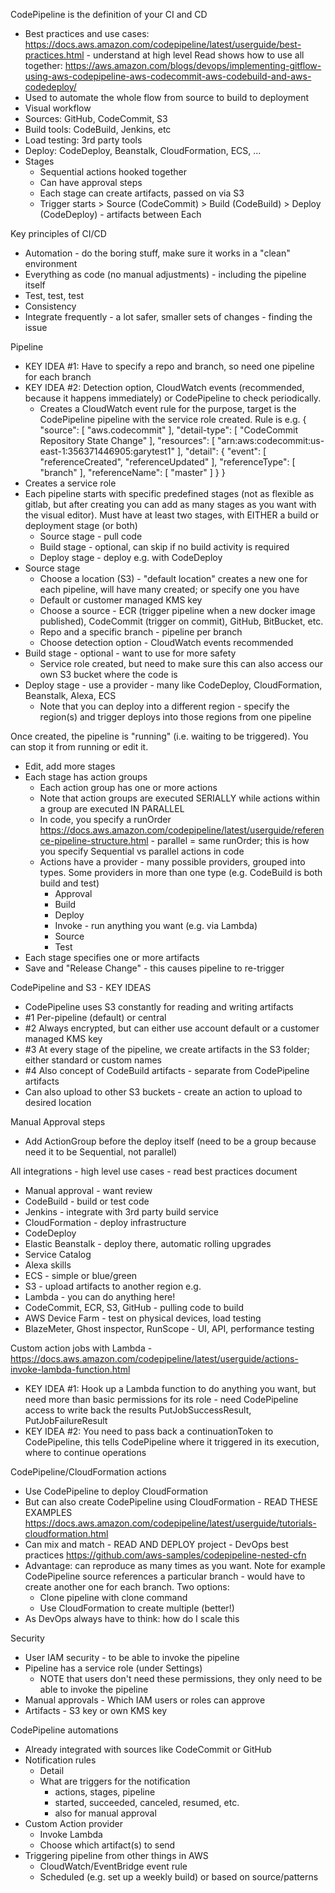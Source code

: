 CodePipeline is the definition of your CI and CD
- Best practices and use cases: https://docs.aws.amazon.com/codepipeline/latest/userguide/best-practices.html - understand at high level
  Read shows how to use all together: https://aws.amazon.com/blogs/devops/implementing-gitflow-using-aws-codepipeline-aws-codecommit-aws-codebuild-and-aws-codedeploy/
- Used to automate the whole flow from source to build to deployment
- Visual workflow
- Sources: GitHub, CodeCommit, S3
- Build tools: CodeBuild, Jenkins, etc
- Load testing: 3rd party tools
- Deploy: CodeDeploy, Beanstalk, CloudFormation, ECS, ...
- Stages
  - Sequential actions hooked together
  - Can have approval steps
  - Each stage can create artifacts, passed on via S3
  - Trigger starts > Source (CodeCommit) > Build (CodeBuild) > Deploy (CodeDeploy) - artifacts between Each

Key principles of CI/CD
- Automation - do the boring stuff, make sure it works in a "clean" environment
- Everything as code (no manual adjustments) - including the pipeline itself
- Test, test, test
- Consistency
- Integrate frequently - a lot safer, smaller sets of changes - finding the issue 

Pipeline
- KEY IDEA #1: Have to specify a repo and branch, so need one pipeline for each branch
- KEY IDEA #2: Detection option, CloudWatch events (recommended, because it happens immediately) or CodePipeline to check periodically.
  - Creates a CloudWatch event rule for the purpose, target is the CodePipeline pipeline with the service role created. Rule is e.g.
    {
        "source": [
            "aws.codecommit"
        ],
        "detail-type": [
            "CodeCommit Repository State Change"
        ],
        "resources": [
            "arn:aws:codecommit:us-east-1:356371446905:garytest1"
        ],
        "detail": {
            "event": [
                "referenceCreated",
                "referenceUpdated"
            ],
            "referenceType": [
                "branch"
            ],
            "referenceName": [
                "master"
            ]
        }
    }
- Creates a service role
- Each pipeline starts with specific predefined stages (not as flexible as gitlab, but after creating you can add as many stages as you want with the visual editor). Must have at least two stages, with EITHER a build or deployment stage (or both)
  - Source stage - pull code
  - Build stage - optional, can skip if no build activity is required
  - Deploy stage - deploy e.g. with CodeDeploy
- Source stage
  - Choose a location (S3) - "default location" creates a new one for each pipeline, will have many created; or specify one you have
  - Default or customer managed KMS key
  - Choose a source - ECR (trigger pipeline when a new docker image published), CodeCommit (trigger on commit), GitHub, BitBucket, etc.
  - Repo and a specific branch - pipeline per branch
  - Choose detection option - CloudWatch events recommended
- Build stage - optional - want to use for more safety
  - Service role created, but need to make sure this can also access our own S3 bucket where the code is
- Deploy stage - use a provider - many like CodeDeploy, CloudFormation, Beanstalk, Alexa, ECS
  - Note that you can deploy into a different region - specify the region(s) and trigger deploys into those regions from one pipeline

Once created, the pipeline is "running" (i.e. waiting to be triggered). You can stop it from running or edit it.
- Edit, add more stages
- Each stage has action groups
  - Each action group has one or more actions
  - Note that action groups are executed SERIALLY while actions within a group are executed IN PARALLEL
  - In code, you specify a runOrder https://docs.aws.amazon.com/codepipeline/latest/userguide/reference-pipeline-structure.html - parallel = same runOrder; this is how you specify Sequential vs parallel actions in code
  - Actions have a provider - many possible providers, grouped into types. Some providers in more than one type (e.g. CodeBuild is both build and test)
    - Approval
    - Build
    - Deploy
    - Invoke - run anything you want (e.g. via Lambda)
    - Source
    - Test
- Each stage specifies one or more artifacts
- Save and "Release Change" - this causes pipeline to re-trigger

CodePipeline and S3 - KEY IDEAS
- CodePipeline uses S3 constantly for reading and writing artifacts
- #1 Per-pipeline (default) or central
- #2 Always encrypted, but can either use account default or a customer managed KMS key
- #3 At every stage of the pipeline, we create artifacts in the S3 folder; either standard or custom names
- #4 Also concept of CodeBuild artifacts - separate from CodePipeline artifacts
- Can also upload to other S3 buckets - create an action to upload to desired location

Manual Approval steps
- Add ActionGroup before the deploy itself (need to be a group because need it to be Sequential, not parallel)

All integrations - high level use cases - read best practices document
- Manual approval - want review
- CodeBuild - build or test code
- Jenkins - integrate with 3rd party build service
- CloudFormation - deploy infrastructure
- CodeDeploy
- Elastic Beanstalk - deploy there, automatic rolling upgrades
- Service Catalog
- Alexa skills
- ECS - simple or blue/green
- S3 - upload artifacts to another region e.g.
- Lambda - you can do anything here!
- CodeCommit, ECR, S3, GitHub - pulling code to build
- AWS Device Farm - test on physical devices, load testing
- BlazeMeter, Ghost inspector, RunScope - UI, API, performance testing

Custom action jobs with Lambda - https://docs.aws.amazon.com/codepipeline/latest/userguide/actions-invoke-lambda-function.html
- KEY IDEA #1: Hook up a Lambda function to do anything you want, but need more than basic permissions for its role - need CodePipeline access to write back the results PutJobSuccessResult, PutJobFailureResult
- KEY IDEA #2: You need to pass back a continuationToken to CodePipeline, this tells CodePipeline where it triggered in its execution, where to continue operations

CodePipeline/CloudFormation actions
- Use CodePipeline to deploy CloudFormation
- But can also create CodePipeline using CloudFormation - READ THESE EXAMPLES https://docs.aws.amazon.com/codepipeline/latest/userguide/tutorials-cloudformation.html
- Can mix and match - READ AND DEPLOY project - DevOps best practices https://github.com/aws-samples/codepipeline-nested-cfn
- Advantage: can reproduce as many times as you want. Note for example CodePipeline source references a particular branch - would have to create another one for each branch. Two options:
  - Clone pipeline with clone command
  - Use CloudFormation to create multiple (better!)
- As DevOps always have to think: how do I scale this

Security
- User IAM security - to be able to invoke the pipeline
- Pipeline has a service role (under Settings) 
  - NOTE that users don't need these permissions, they only need to be able to invoke the pipeline
- Manual approvals - Which IAM users or roles can approve
- Artifacts - S3 key or own KMS key

CodePipeline automations
- Already integrated with sources like CodeCommit or GitHub
- Notification rules
  - Detail
  - What are triggers for the notification
    - actions, stages, pipeline
	- started, succeeded, canceled, resumed, etc.
	- also for manual approval
- Custom Action provider
  - Invoke Lambda
  - Choose which artifact(s) to send
- Triggering pipeline from other things in AWS
  - CloudWatch/EventBridge event rule
  - Scheduled (e.g. set up a weekly build) or based on source/patterns

